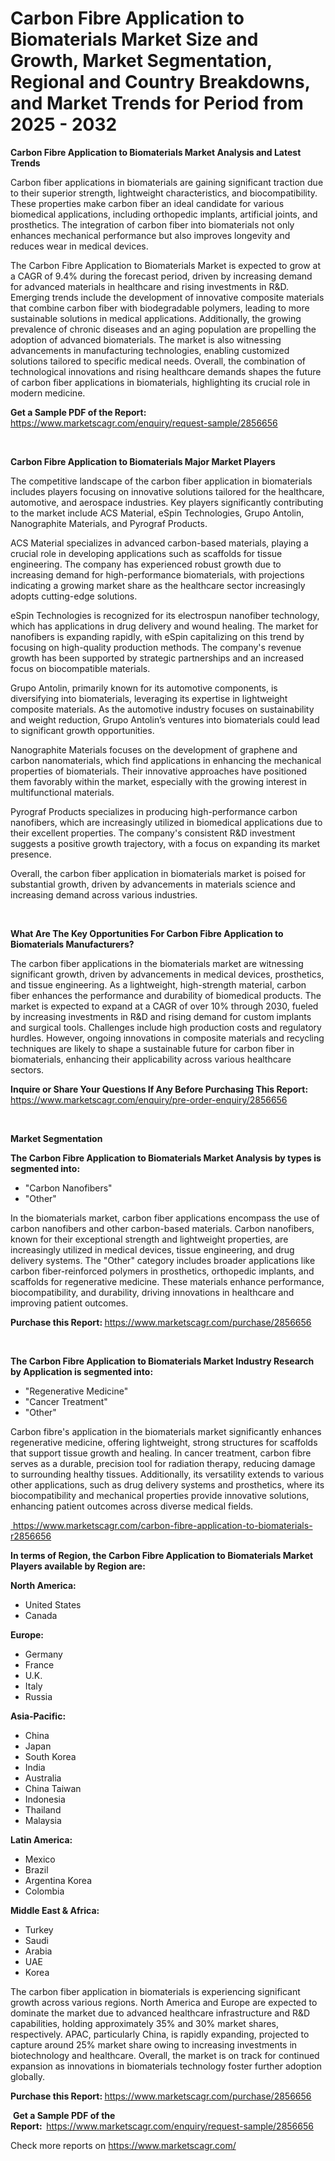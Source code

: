 <p><h1>Carbon Fibre Application to Biomaterials Market Size and Growth, Market Segmentation, Regional and Country Breakdowns, and Market Trends for Period from 2025 -  2032</h1></p><p><strong>Carbon Fibre Application to Biomaterials Market Analysis and Latest Trends</strong></p>
<p><p>Carbon fiber applications in biomaterials are gaining significant traction due to their superior strength, lightweight characteristics, and biocompatibility. These properties make carbon fiber an ideal candidate for various biomedical applications, including orthopedic implants, artificial joints, and prosthetics. The integration of carbon fiber into biomaterials not only enhances mechanical performance but also improves longevity and reduces wear in medical devices.</p><p>The Carbon Fibre Application to Biomaterials Market is expected to grow at a CAGR of 9.4% during the forecast period, driven by increasing demand for advanced materials in healthcare and rising investments in R&D. Emerging trends include the development of innovative composite materials that combine carbon fiber with biodegradable polymers, leading to more sustainable solutions in medical applications. Additionally, the growing prevalence of chronic diseases and an aging population are propelling the adoption of advanced biomaterials. The market is also witnessing advancements in manufacturing technologies, enabling customized solutions tailored to specific medical needs. Overall, the combination of technological innovations and rising healthcare demands shapes the future of carbon fiber applications in biomaterials, highlighting its crucial role in modern medicine.</p></p>
<p><strong>Get a Sample PDF of the Report:&nbsp;</strong> <a href="https://www.marketscagr.com/enquiry/request-sample/2856656?utm_campaign=3135&utm_medium=2&utm_source=Github&utm_content=ia&utm_term=12032025&utm_id=carbon-fibre-application-to-biomaterials">https://www.marketscagr.com/enquiry/request-sample/2856656</a></p>
<p>&nbsp;</p>
<p><strong>Carbon Fibre Application to Biomaterials Major Market Players</strong></p>
<p><p>The competitive landscape of the carbon fiber application in biomaterials includes players focusing on innovative solutions tailored for the healthcare, automotive, and aerospace industries. Key players significantly contributing to the market include ACS Material, eSpin Technologies, Grupo Antolin, Nanographite Materials, and Pyrograf Products. </p><p>ACS Material specializes in advanced carbon-based materials, playing a crucial role in developing applications such as scaffolds for tissue engineering. The company has experienced robust growth due to increasing demand for high-performance biomaterials, with projections indicating a growing market share as the healthcare sector increasingly adopts cutting-edge solutions.</p><p>eSpin Technologies is recognized for its electrospun nanofiber technology, which has applications in drug delivery and wound healing. The market for nanofibers is expanding rapidly, with eSpin capitalizing on this trend by focusing on high-quality production methods. The company's revenue growth has been supported by strategic partnerships and an increased focus on biocompatible materials.</p><p>Grupo Antolin, primarily known for its automotive components, is diversifying into biomaterials, leveraging its expertise in lightweight composite materials. As the automotive industry focuses on sustainability and weight reduction, Grupo Antolin’s ventures into biomaterials could lead to significant growth opportunities.</p><p>Nanographite Materials focuses on the development of graphene and carbon nanomaterials, which find applications in enhancing the mechanical properties of biomaterials. Their innovative approaches have positioned them favorably within the market, especially with the growing interest in multifunctional materials.</p><p>Pyrograf Products specializes in producing high-performance carbon nanofibers, which are increasingly utilized in biomedical applications due to their excellent properties. The company's consistent R&D investment suggests a positive growth trajectory, with a focus on expanding its market presence.</p><p>Overall, the carbon fiber application in biomaterials market is poised for substantial growth, driven by advancements in materials science and increasing demand across various industries.</p></p>
<p>&nbsp;</p>
<p><strong>What Are The Key Opportunities For Carbon Fibre Application to Biomaterials Manufacturers?</strong></p>
<p><p>The carbon fiber applications in the biomaterials market are witnessing significant growth, driven by advancements in medical devices, prosthetics, and tissue engineering. As a lightweight, high-strength material, carbon fiber enhances the performance and durability of biomedical products. The market is expected to expand at a CAGR of over 10% through 2030, fueled by increasing investments in R&D and rising demand for custom implants and surgical tools. Challenges include high production costs and regulatory hurdles. However, ongoing innovations in composite materials and recycling techniques are likely to shape a sustainable future for carbon fiber in biomaterials, enhancing their applicability across various healthcare sectors.</p></p>
<p><strong>Inquire or Share Your Questions If Any Before Purchasing This Report:</strong> <a href="https://www.marketscagr.com/enquiry/pre-order-enquiry/2856656?utm_campaign=3135&utm_medium=2&utm_source=Github&utm_content=ia&utm_term=12032025&utm_id=carbon-fibre-application-to-biomaterials">https://www.marketscagr.com/enquiry/pre-order-enquiry/2856656</a></p>
<p>&nbsp;</p>
<p><strong>Market Segmentation</strong></p>
<p><strong>The Carbon Fibre Application to Biomaterials Market Analysis by types is segmented into:</strong></p>
<p><ul><li>"Carbon Nanofibers"</li><li>"Other"</li></ul></p>
<p><p>In the biomaterials market, carbon fiber applications encompass the use of carbon nanofibers and other carbon-based materials. Carbon nanofibers, known for their exceptional strength and lightweight properties, are increasingly utilized in medical devices, tissue engineering, and drug delivery systems. The "Other" category includes broader applications like carbon fiber-reinforced polymers in prosthetics, orthopedic implants, and scaffolds for regenerative medicine. These materials enhance performance, biocompatibility, and durability, driving innovations in healthcare and improving patient outcomes.</p></p>
<p><strong>Purchase this Report:&nbsp;</strong><a href="https://www.marketscagr.com/purchase/2856656?utm_campaign=3135&utm_medium=2&utm_source=Github&utm_content=ia&utm_term=12032025&utm_id=carbon-fibre-application-to-biomaterials">https://www.marketscagr.com/purchase/2856656</a></p>
<p>&nbsp;</p>
<p><strong>The Carbon Fibre Application to Biomaterials Market Industry Research by Application is segmented into:</strong></p>
<p><ul><li>"Regenerative Medicine"</li><li>"Cancer Treatment"</li><li>"Other"</li></ul></p>
<p><p>Carbon fibre's application in the biomaterials market significantly enhances regenerative medicine, offering lightweight, strong structures for scaffolds that support tissue growth and healing. In cancer treatment, carbon fibre serves as a durable, precision tool for radiation therapy, reducing damage to surrounding healthy tissues. Additionally, its versatility extends to various other applications, such as drug delivery systems and prosthetics, where its biocompatibility and mechanical properties provide innovative solutions, enhancing patient outcomes across diverse medical fields.</p></p>
<p><a href="https://www.marketscagr.com/carbon-fibre-application-to-biomaterials-r2856656?utm_campaign=3135&utm_medium=2&utm_source=Github&utm_content=ia&utm_term=12032025&utm_id=carbon-fibre-application-to-biomaterials">&nbsp;https://www.marketscagr.com/carbon-fibre-application-to-biomaterials-r2856656</a></p>
<p><strong>In terms of Region, the Carbon Fibre Application to Biomaterials Market Players available by Region are:</strong></p>
<p>
    <p> <strong> North America: </strong>
        <ul>
            <li>United States</li>
            <li>Canada</li>
        </ul>
        </p> 
    <p> <strong> Europe: </strong>
        <ul>
            <li>Germany</li>
            <li>France</li>
            <li>U.K.</li>
            <li>Italy</li>
            <li>Russia</li>
        </ul>
        </p> 
    <p> <strong> Asia-Pacific: </strong>
        <ul>
            <li>China</li>
            <li>Japan</li>
            <li>South Korea</li>
            <li>India</li>
            <li>Australia</li>
            <li>China Taiwan</li>
            <li>Indonesia</li>
            <li>Thailand</li>
            <li>Malaysia</li>
        </ul>
        </p> 
    <p> <strong> Latin America: </strong>
        <ul>
            <li>Mexico</li>
            <li>Brazil</li>
            <li>Argentina Korea</li>
            <li>Colombia</li>
        </ul>
        </p> 
    <p> <strong> Middle East & Africa: </strong>
        <ul>
            <li>Turkey</li>
            <li>Saudi</li>
            <li>Arabia</li>
            <li>UAE</li>
            <li>Korea</li>
        </ul>
    </p>
    </p>
<p><p>The carbon fiber application in biomaterials is experiencing significant growth across various regions. North America and Europe are expected to dominate the market due to advanced healthcare infrastructure and R&D capabilities, holding approximately 35% and 30% market shares, respectively. APAC, particularly China, is rapidly expanding, projected to capture around 25% market share owing to increasing investments in biotechnology and healthcare. Overall, the market is on track for continued expansion as innovations in biomaterials technology foster further adoption globally.</p></p>
<p><strong>Purchase this Report: </strong><a href="https://www.marketscagr.com/purchase/2856656?utm_campaign=3135&utm_medium=2&utm_source=Github&utm_content=ia&utm_term=12032025&utm_id=carbon-fibre-application-to-biomaterials">https://www.marketscagr.com/purchase/2856656</a></p>
<p>&nbsp;<strong>Get a Sample PDF of the Report:&nbsp;&nbsp;</strong><a href="https://www.marketscagr.com/enquiry/request-sample/2856656?utm_campaign=3135&utm_medium=2&utm_source=Github&utm_content=ia&utm_term=12032025&utm_id=carbon-fibre-application-to-biomaterials">https://www.marketscagr.com/enquiry/request-sample/2856656</a></p>
<p><strong></strong></p>
<p>Check more reports on <a href="https://www.marketscagr.com/?utm_campaign=3135&utm_medium=2&utm_source=Github&utm_content=ia&utm_term=12032025&utm_id=carbon-fibre-application-to-biomaterials">https://www.marketscagr.com/</a></p>